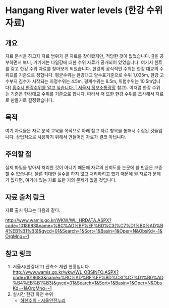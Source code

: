 # Hangang River water levels (한강 수위 자료)

## 개요

자료 분석을 하고자 자료 범위가 큰 자료를 찾아봤지만, 적당한 것이 없었습니다. [R](https://www.r-project.org/)을 공부하면서 보니, 거기에는 나일강에 대한 수위 자료가 공개되어 있었습니다. 여기서 힌트를 갖고 한강 수위 자료를 찾아보게 되었습니다. 한강의 공식적인 수위는 한강 대교의 수위표를 기준으로 정합니다. 평균수위는 한강대교 양수표기준으로 수위 1,025m, 한강 고수부지 침수가 시작되는 지정수위는 4.5m, 경계수위는 8.5m, 위험수위는 10.5m입니다( [홍수시 한강수위를 알고 싶습니다. | 서울시 정보소통광장](http://opengov.seoul.go.kr/civilappeal/2896791) 참고). 이처럼 한강 수위는 기준은 한강대교 수위를 기준으로 합니다. 따라서 저 또한 한강 수위를 조사해서 자료로 만들기로 결정했습니다. 

## 목적

여기 자료들은 자료 분석 교육을 목적으로 아래 참고 자료 항목을 통해서 수집된 것들입니다. 상업적으로 사용하기 위해서 만들어진 자료가 결코 아닙니다.

## 주의할 점

실제 파일을 받아서 처리한 것이 아니기 때문에 자료의 신뢰도를 논문에 쓸 만큼은 보증할 수 없습니다. 물론 최대한 실수를 하지 않고 처리하려고 했기 때문에 원 자료가 문제가 없다면, 여기에 있는 자료 또한 거의 문제가 없을 것입니다.
## 자료 출처 링크

자료 출처 링크는 다음과 같다.

http://www.wamis.go.kr/WKW/WL_HRDATA.ASPX?code=1018683&name=%BC%AD%BF%EF%BD%C3(%C7%D1%B0%AD%B4%EB%B1%B3)&gvcd=01&Search=1&Sort=1&Basin=1&Oper=N&ObsKd=-1&OrgMng=-1

## 참고 링크

1. 서울시(한강대교) 관측소 제원 현황입니다.
http://www.wamis.go.kr/wkw/WL_OBSINFO.ASPX?code=1018683&name=%BC%AD%BF%EF%BD%C3(%C7%D1%B0%AD%B4%EB%B1%B3)&gvcd=01&Search=1&Sort=1&Basin=1&Oper=N&ObsKd=-1&OrgMng=-1
2. 실시간 한강 하천 수위
	* [하천수위 - 서울안전누리](http://safecity.seoul.go.kr:8070/scmyn_cf/flood/riverGauge.do)
